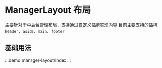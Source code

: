 # ManagerLayout 布局
主要针对于中后台管理布局，支持通过自定义插槽实现内容
目前主要支持的插槽`header`、`aside`、`main`、`footer`
## 基础用法
:::demo
manager-layout/index
:::

